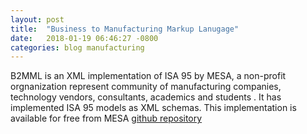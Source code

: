 ```yaml
---
layout: post
title:  "Business to Manufacturing Markup Lanugage"
date:   2018-01-19 06:46:27 -0800
categories: blog manufacturing
---
```



B2MML is an XML implementation of ISA 95 by MESA, a non-profit orgnanization represent community of manufacturing companies, technology vendors, consultants, academics and students . It has implemented ISA 95 models as XML schemas. This implementation is available for free from MESA [github repository](https://github.com/MESAInternational)